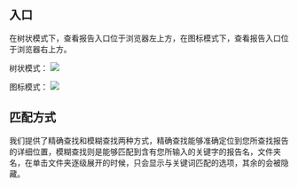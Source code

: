 ## 入口
在树状模式下，查看报告入口位于浏览器左上方，在图标模式下，查看报告入口位于浏览器右上方。

树状模式：
![](https://main.qcloudimg.com/raw/51ee90fd7f8954d6df04ea165e074de2.png)

图标模式：
![](https://main.qcloudimg.com/raw/5348241106a36522ecdd77a299bd1056.png)

## 匹配方式
我们提供了精确查找和模糊查找两种方式，精确查找能够准确定位到您所查找报告的详细位置，模糊查找则是能够匹配到含有您所输入的关键字的报告名，文件夹名，在单击文件夹逐级展开的时候，只会显示与关键词匹配的选项，其余的会被隐藏。